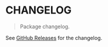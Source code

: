 # CHANGELOG

> Package changelog.

See [GitHub Releases](https://github.com/stdlib-js/assert-is-integer/releases) for the changelog.